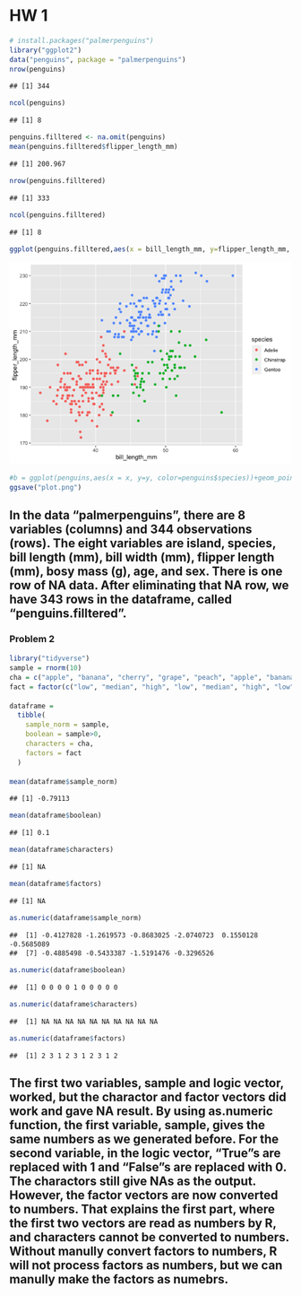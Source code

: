 HW 1
================

``` r
# install.packages("palmerpenguins")
library("ggplot2")
data("penguins", package = "palmerpenguins")
nrow(penguins)
```

    ## [1] 344

``` r
ncol(penguins)
```

    ## [1] 8

``` r
penguins.filltered <- na.omit(penguins)
mean(penguins.filltered$flipper_length_mm)
```

    ## [1] 200.967

``` r
nrow(penguins.filltered)
```

    ## [1] 333

``` r
ncol(penguins.filltered)
```

    ## [1] 8

``` r
ggplot(penguins.filltered,aes(x = bill_length_mm, y=flipper_length_mm, color=species))+geom_point()
```

![](p8105_hw1_jz3570_files/figure-gfm/palmerpenguins-1.png)<!-- -->

``` r
#b = ggplot(penguins,aes(x = x, y=y, color=penguins$species))+geom_point()
ggsave("plot.png")
```

## In the data “palmerpenguins”, there are 8 variables (columns) and 344 observations (rows). The eight variables are island, species, bill length (mm), bill width (mm), flipper length (mm), bosy mass (g), age, and sex. There is one row of NA data. After eliminating that NA row, we have 343 rows in the dataframe, called “penguins.filltered”.

### Problem 2

``` r
library("tidyverse")
sample = rnorm(10)
cha = c("apple", "banana", "cherry", "grape", "peach", "apple", "banana", "cherry", "grape", "peach")
fact = factor(c("low", "median", "high", "low", "median", "high", "low", "median", "high", "low"))

dataframe = 
  tibble(
    sample_norm = sample,
    boolean = sample>0,
    characters = cha,
    factors = fact
  )

mean(dataframe$sample_norm)
```

    ## [1] -0.79113

``` r
mean(dataframe$boolean)
```

    ## [1] 0.1

``` r
mean(dataframe$characters)
```

    ## [1] NA

``` r
mean(dataframe$factors)
```

    ## [1] NA

``` r
as.numeric(dataframe$sample_norm)
```

    ##  [1] -0.4127828 -1.2619573 -0.8683025 -2.0740723  0.1550128 -0.5685089
    ##  [7] -0.4885498 -0.5433387 -1.5191476 -0.3296526

``` r
as.numeric(dataframe$boolean)
```

    ##  [1] 0 0 0 0 1 0 0 0 0 0

``` r
as.numeric(dataframe$characters)
```

    ##  [1] NA NA NA NA NA NA NA NA NA NA

``` r
as.numeric(dataframe$factors)
```

    ##  [1] 2 3 1 2 3 1 2 3 1 2

## The first two variables, sample and logic vector, worked, but the charactor and factor vectors did work and gave NA result. By using as.numeric function, the first variable, sample, gives the same numbers as we generated before. For the second variable, in the logic vector, “True”s are replaced with 1 and “False”s are replaced with 0. The charactors still give NAs as the output. However, the factor vectors are now converted to numbers. That explains the first part, where the first two vectors are read as numbers by R, and characters cannot be converted to numbers. Without manully convert factors to numbers, R will not process factors as numbers, but we can manully make the factors as numebrs.
